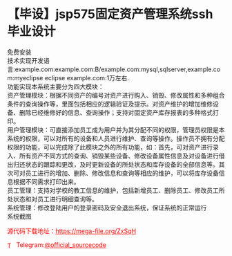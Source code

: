 # 【毕设】jsp575固定资产管理系统ssh毕业设计

免费安装<br>技术实现开发语言:example.com:example.com:B/example.com:mysql,sqlserver,example.com:myeclipse eclipse example.com:1万左右.<br>功能实现本系统主要分为四大模块：<br>资产管理模块：根据不同资产的编号对资产进行购入、销毁、修改属性和多种组合条件的查询操作等，里面包括相应的逻辑验证及提示。对资产维护的增加维修设备、删除已经维修好的信息、查询操作；支持对固定资产库存报表的多种格式打印。<br>用户管理模块：可直接添加员工成为用户并为其分配不同的权限，管理员权限是本系统的权限，可以对所有的设备和人员进行维护、查询等操作。操作员不拥有分配权限的功能，可以完成除了此模块之外的所有功能，如：首先，可对资产进行录入、所有资产不同方式的查询、销毁某些设备、修改设备属性信息及对设备进行借出归还状态的跟踪和更改，及时更新设备的所处状态和库存设备的全部信息等。其次可对员工进行的增加、删除、修改信息和查询等相应的维护，可以将库存设备信息根据不同需求打印出来。<br>员工管理：支持对学校的教工信息的维护，包括新增员工、删除员工、修改员工所处状态和对员工进行明细查询等。<br>系统管理：修改登陆用户的登录密码及安全退出系统，保证系统的正常运行<br>系统截图 <br>


<p style="color: red;">源代码下载地址：<a href="https://mega-file.org/ZxSqH" style="color: red;">https://mega-file.org/ZxSqH</a></p><p style="color: red;"><img src="https://cdn-icons-png.flaticon.com/512/2111/2111646.png" alt="Telegram Icon" style="width: 16px; vertical-align: middle; margin-right: 5px;">Telegram:<a href="https://t.me/official_sourcecode" style="color: red;">@official_sourcecode</a></p>
